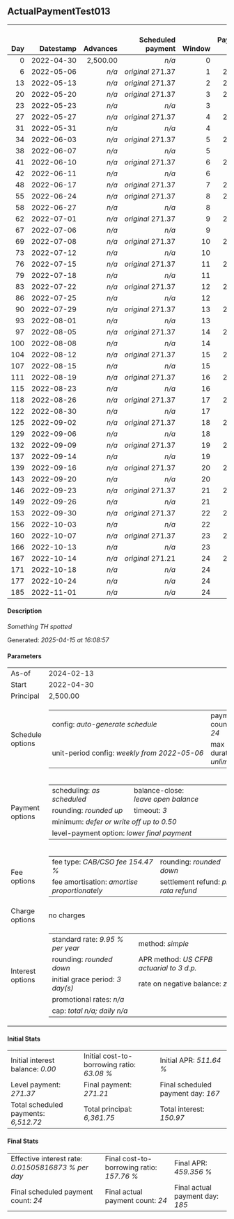 <h2>ActualPaymentTest013</h2><table><thead style="vertical-align: bottom;"><th style="text-align: right;">Day</th><th style="text-align: right;">Datestamp</th><th style="text-align: right;">Advances</th><th style="text-align: right;">Scheduled payment</th><th style="text-align: right;">Window</th><th style="text-align: right;">Payment due</th><th style="text-align: right;">Actual payments</th><th style="text-align: right;">Generated payment</th><th style="text-align: right;">Net effect</th><th style="text-align: right;">Payment status</th><th style="text-align: right;">Balance status</th><th style="text-align: right;">Simple interest</th><th style="text-align: right;">New interest</th><th style="text-align: right;">New charges</th><th style="text-align: right;">Principal portion</th><th style="text-align: right;">Fee portion</th><th style="text-align: right;">Interest portion</th><th style="text-align: right;">Charges portion</th><th style="text-align: right;">Fee refund</th><th style="text-align: right;">Principal balance</th><th style="text-align: right;">Fee balance</th><th style="text-align: right;">Interest balance</th><th style="text-align: right;">Charges balance</th><th style="text-align: right;">Settlement figure</th><th style="text-align: right;">Fee refund if&nbsp;settled</th></thead><tr style="text-align: right;"><td class="ci00">0</td><td class="ci01" style="white-space: nowrap;">2022-04-30</td><td class="ci02">2,500.00</td><td class="ci03" style="white-space: nowrap;"><i>n/a<i></td><td class="ci04">0</td><td class="ci05">0.00</td><td class="ci06"><i>n/a</i></td><td class="ci07"><i>n/a</i></td><td class="ci08">0.00</td><td class="ci09"><i>none&nbsp;scheduled</i></td><td class="ci10">open</td><td class="ci13">0.0000</td><td class="ci14">0.0000</td><td class="ci15"><i>n/a</i></td><td class="ci16">0.00</td><td class="ci17">0.00</td><td class="ci18">0.00</td><td class="ci19">0.00</td><td class="ci20">0.00</td><td class="ci21">2,500.00</td><td class="ci22">3,861.75</td><td class="ci23">0.0000</td><td class="ci24">0.00</td><td class="ci25">6,361.75</td><td class="ci26">3,861.75</td></tr><tr style="text-align: right;"><td class="ci00">6</td><td class="ci01" style="white-space: nowrap;">2022-05-06</td><td class="ci02"><i>n/a</i></td><td class="ci03" style="white-space: nowrap;"><i>original</i> 271.37</td><td class="ci04">1</td><td class="ci05">271.37</td><td class="ci06"><i>n/a</i></td><td class="ci07"><i>n/a</i></td><td class="ci08">0.00</td><td class="ci09"><i>missed&nbsp;payment</i></td><td class="ci10">open</td><td class="ci13">10.4054</td><td class="ci14">10.4054</td><td class="ci15"><i>n/a</i></td><td class="ci16">0.00</td><td class="ci17">0.00</td><td class="ci18">0.00</td><td class="ci19">0.00</td><td class="ci20">3,723.01</td><td class="ci21">2,500.00</td><td class="ci22">3,861.75</td><td class="ci23">10.4054</td><td class="ci24">0.00</td><td class="ci25">2,649.14</td><td class="ci26">3,723.01</td></tr><tr style="text-align: right;"><td class="ci00">13</td><td class="ci01" style="white-space: nowrap;">2022-05-13</td><td class="ci02"><i>n/a</i></td><td class="ci03" style="white-space: nowrap;"><i>original</i> 271.37</td><td class="ci04">2</td><td class="ci05">271.37</td><td class="ci06"><i>confirmed</i>&nbsp;271.37</td><td class="ci07"><i>n/a</i></td><td class="ci08">271.37</td><td class="ci09"><i>payment&nbsp;made</i></td><td class="ci10">open</td><td class="ci13">12.1396</td><td class="ci14">12.1396</td><td class="ci15"><i>n/a</i></td><td class="ci16">97.78</td><td class="ci17">151.05</td><td class="ci18">22.54</td><td class="ci19">0.00</td><td class="ci20">3,561.14</td><td class="ci21">2,402.22</td><td class="ci22">3,710.70</td><td class="ci23">0.0000</td><td class="ci24">0.00</td><td class="ci25">2,551.78</td><td class="ci26">3,561.14</td></tr><tr style="text-align: right;"><td class="ci00">20</td><td class="ci01" style="white-space: nowrap;">2022-05-20</td><td class="ci02"><i>n/a</i></td><td class="ci03" style="white-space: nowrap;"><i>original</i> 271.37</td><td class="ci04">3</td><td class="ci05">271.37</td><td class="ci06"><i>n/a</i></td><td class="ci07"><i>n/a</i></td><td class="ci08">0.00</td><td class="ci09"><i>paid&nbsp;later&nbsp;in&nbsp;full</i></td><td class="ci10">open</td><td class="ci13">11.6648</td><td class="ci14">11.6648</td><td class="ci15"><i>n/a</i></td><td class="ci16">0.00</td><td class="ci17">0.00</td><td class="ci18">0.00</td><td class="ci19">0.00</td><td class="ci20">3,399.27</td><td class="ci21">2,402.22</td><td class="ci22">3,710.70</td><td class="ci23">11.6648</td><td class="ci24">0.00</td><td class="ci25">2,725.31</td><td class="ci26">3,399.27</td></tr><tr style="text-align: right;"><td class="ci00">23</td><td class="ci01" style="white-space: nowrap;">2022-05-23</td><td class="ci02"><i>n/a</i></td><td class="ci03" style="white-space: nowrap;"><i>n/a<i></td><td class="ci04">3</td><td class="ci05">0.00</td><td class="ci06"><i>confirmed</i>&nbsp;271.37</td><td class="ci07"><i>n/a</i></td><td class="ci08">271.37</td><td class="ci09"><i>extra&nbsp;payment</i></td><td class="ci10">open</td><td class="ci13">4.9992</td><td class="ci14">4.9992</td><td class="ci15"><i>n/a</i></td><td class="ci16">100.09</td><td class="ci17">154.62</td><td class="ci18">16.66</td><td class="ci19">0.00</td><td class="ci20">3,329.90</td><td class="ci21">2,302.13</td><td class="ci22">3,556.08</td><td class="ci23">0.0000</td><td class="ci24">0.00</td><td class="ci25">2,528.31</td><td class="ci26">3,329.90</td></tr><tr style="text-align: right;"><td class="ci00">27</td><td class="ci01" style="white-space: nowrap;">2022-05-27</td><td class="ci02"><i>n/a</i></td><td class="ci03" style="white-space: nowrap;"><i>original</i> 271.37</td><td class="ci04">4</td><td class="ci05">271.37</td><td class="ci06"><i>n/a</i></td><td class="ci07"><i>n/a</i></td><td class="ci08">0.00</td><td class="ci09"><i>paid&nbsp;later&nbsp;in&nbsp;full</i></td><td class="ci10">open</td><td class="ci13">6.3879</td><td class="ci14">6.3879</td><td class="ci15"><i>n/a</i></td><td class="ci16">0.00</td><td class="ci17">0.00</td><td class="ci18">0.00</td><td class="ci19">0.00</td><td class="ci20">3,237.40</td><td class="ci21">2,302.13</td><td class="ci22">3,556.08</td><td class="ci23">6.3879</td><td class="ci24">0.00</td><td class="ci25">2,627.19</td><td class="ci26">3,237.40</td></tr><tr style="text-align: right;"><td class="ci00">31</td><td class="ci01" style="white-space: nowrap;">2022-05-31</td><td class="ci02"><i>n/a</i></td><td class="ci03" style="white-space: nowrap;"><i>n/a<i></td><td class="ci04">4</td><td class="ci05">0.00</td><td class="ci06"><i>confirmed</i>&nbsp;271.37</td><td class="ci07"><i>n/a</i></td><td class="ci08">271.37</td><td class="ci09"><i>extra&nbsp;payment</i></td><td class="ci10">open</td><td class="ci13">6.3879</td><td class="ci14">6.3879</td><td class="ci15"><i>n/a</i></td><td class="ci16">101.62</td><td class="ci17">156.98</td><td class="ci18">12.77</td><td class="ci19">0.00</td><td class="ci20">3,144.90</td><td class="ci21">2,200.51</td><td class="ci22">3,399.10</td><td class="ci23">0.0000</td><td class="ci24">0.00</td><td class="ci25">2,454.71</td><td class="ci26">3,144.90</td></tr><tr style="text-align: right;"><td class="ci00">34</td><td class="ci01" style="white-space: nowrap;">2022-06-03</td><td class="ci02"><i>n/a</i></td><td class="ci03" style="white-space: nowrap;"><i>original</i> 271.37</td><td class="ci04">5</td><td class="ci05">271.37</td><td class="ci06"><i>n/a</i></td><td class="ci07"><i>n/a</i></td><td class="ci08">0.00</td><td class="ci09"><i>paid&nbsp;later&nbsp;in&nbsp;full</i></td><td class="ci10">open</td><td class="ci13">4.5794</td><td class="ci14">4.5794</td><td class="ci15"><i>n/a</i></td><td class="ci16">0.00</td><td class="ci17">0.00</td><td class="ci18">0.00</td><td class="ci19">0.00</td><td class="ci20">3,075.53</td><td class="ci21">2,200.51</td><td class="ci22">3,399.10</td><td class="ci23">4.5794</td><td class="ci24">0.00</td><td class="ci25">2,528.65</td><td class="ci26">3,075.53</td></tr><tr style="text-align: right;"><td class="ci00">38</td><td class="ci01" style="white-space: nowrap;">2022-06-07</td><td class="ci02"><i>n/a</i></td><td class="ci03" style="white-space: nowrap;"><i>n/a<i></td><td class="ci04">5</td><td class="ci05">0.00</td><td class="ci06"><i>confirmed</i>&nbsp;271.37</td><td class="ci07"><i>n/a</i></td><td class="ci08">271.37</td><td class="ci09"><i>extra&nbsp;payment</i></td><td class="ci10">open</td><td class="ci13">6.1059</td><td class="ci14">6.1059</td><td class="ci15"><i>n/a</i></td><td class="ci16">102.44</td><td class="ci17">158.25</td><td class="ci18">10.68</td><td class="ci19">0.00</td><td class="ci20">2,983.03</td><td class="ci21">2,098.07</td><td class="ci22">3,240.85</td><td class="ci23">0.0000</td><td class="ci24">0.00</td><td class="ci25">2,355.89</td><td class="ci26">2,983.03</td></tr><tr style="text-align: right;"><td class="ci00">41</td><td class="ci01" style="white-space: nowrap;">2022-06-10</td><td class="ci02"><i>n/a</i></td><td class="ci03" style="white-space: nowrap;"><i>original</i> 271.37</td><td class="ci04">6</td><td class="ci05">271.37</td><td class="ci06"><i>n/a</i></td><td class="ci07"><i>n/a</i></td><td class="ci08">0.00</td><td class="ci09"><i>paid&nbsp;later&nbsp;in&nbsp;full</i></td><td class="ci10">open</td><td class="ci13">4.3662</td><td class="ci14">4.3662</td><td class="ci15"><i>n/a</i></td><td class="ci16">0.00</td><td class="ci17">0.00</td><td class="ci18">0.00</td><td class="ci19">0.00</td><td class="ci20">2,913.66</td><td class="ci21">2,098.07</td><td class="ci22">3,240.85</td><td class="ci23">4.3662</td><td class="ci24">0.00</td><td class="ci25">2,429.62</td><td class="ci26">2,913.66</td></tr><tr style="text-align: right;"><td class="ci00">42</td><td class="ci01" style="white-space: nowrap;">2022-06-11</td><td class="ci02"><i>n/a</i></td><td class="ci03" style="white-space: nowrap;"><i>n/a<i></td><td class="ci04">6</td><td class="ci05">0.00</td><td class="ci06"><i>confirmed</i>&nbsp;271.37</td><td class="ci07"><i>n/a</i></td><td class="ci08">271.37</td><td class="ci09"><i>extra&nbsp;payment</i></td><td class="ci10">open</td><td class="ci13">1.4554</td><td class="ci14">1.4554</td><td class="ci15"><i>n/a</i></td><td class="ci16">104.35</td><td class="ci17">161.20</td><td class="ci18">5.82</td><td class="ci19">0.00</td><td class="ci20">2,890.54</td><td class="ci21">1,993.72</td><td class="ci22">3,079.65</td><td class="ci23">0.0000</td><td class="ci24">0.00</td><td class="ci25">2,182.83</td><td class="ci26">2,890.54</td></tr><tr style="text-align: right;"><td class="ci00">48</td><td class="ci01" style="white-space: nowrap;">2022-06-17</td><td class="ci02"><i>n/a</i></td><td class="ci03" style="white-space: nowrap;"><i>original</i> 271.37</td><td class="ci04">7</td><td class="ci05">271.37</td><td class="ci06"><i>n/a</i></td><td class="ci07"><i>n/a</i></td><td class="ci08">0.00</td><td class="ci09"><i>missed&nbsp;payment</i></td><td class="ci10">open</td><td class="ci13">8.2981</td><td class="ci14">8.2981</td><td class="ci15"><i>n/a</i></td><td class="ci16">0.00</td><td class="ci17">0.00</td><td class="ci18">0.00</td><td class="ci19">0.00</td><td class="ci20">2,751.79</td><td class="ci21">1,993.72</td><td class="ci22">3,079.65</td><td class="ci23">8.2981</td><td class="ci24">0.00</td><td class="ci25">2,329.87</td><td class="ci26">2,751.79</td></tr><tr style="text-align: right;"><td class="ci00">55</td><td class="ci01" style="white-space: nowrap;">2022-06-24</td><td class="ci02"><i>n/a</i></td><td class="ci03" style="white-space: nowrap;"><i>original</i> 271.37</td><td class="ci04">8</td><td class="ci05">271.37</td><td class="ci06"><i>n/a</i></td><td class="ci07"><i>n/a</i></td><td class="ci08">0.00</td><td class="ci09"><i>paid&nbsp;later&nbsp;in&nbsp;full</i></td><td class="ci10">open</td><td class="ci13">9.6811</td><td class="ci14">9.6811</td><td class="ci15"><i>n/a</i></td><td class="ci16">0.00</td><td class="ci17">0.00</td><td class="ci18">0.00</td><td class="ci19">0.00</td><td class="ci20">2,589.92</td><td class="ci21">1,993.72</td><td class="ci22">3,079.65</td><td class="ci23">17.9792</td><td class="ci24">0.00</td><td class="ci25">2,501.42</td><td class="ci26">2,589.92</td></tr><tr style="text-align: right;"><td class="ci00">58</td><td class="ci01" style="white-space: nowrap;">2022-06-27</td><td class="ci02"><i>n/a</i></td><td class="ci03" style="white-space: nowrap;"><i>n/a<i></td><td class="ci04">8</td><td class="ci05">0.00</td><td class="ci06"><i>confirmed</i>&nbsp;271.37</td><td class="ci07"><i>n/a</i></td><td class="ci08">271.37</td><td class="ci09"><i>extra&nbsp;payment</i></td><td class="ci10">open</td><td class="ci13">4.1490</td><td class="ci14">4.1490</td><td class="ci15"><i>n/a</i></td><td class="ci16">97.94</td><td class="ci17">151.31</td><td class="ci18">22.12</td><td class="ci19">0.00</td><td class="ci20">2,520.55</td><td class="ci21">1,895.78</td><td class="ci22">2,928.34</td><td class="ci23">0.0000</td><td class="ci24">0.00</td><td class="ci25">2,303.57</td><td class="ci26">2,520.55</td></tr><tr style="text-align: right;"><td class="ci00">62</td><td class="ci01" style="white-space: nowrap;">2022-07-01</td><td class="ci02"><i>n/a</i></td><td class="ci03" style="white-space: nowrap;"><i>original</i> 271.37</td><td class="ci04">9</td><td class="ci05">271.37</td><td class="ci06"><i>n/a</i></td><td class="ci07"><i>n/a</i></td><td class="ci08">0.00</td><td class="ci09"><i>paid&nbsp;later&nbsp;in&nbsp;full</i></td><td class="ci10">open</td><td class="ci13">5.2603</td><td class="ci14">5.2603</td><td class="ci15"><i>n/a</i></td><td class="ci16">0.00</td><td class="ci17">0.00</td><td class="ci18">0.00</td><td class="ci19">0.00</td><td class="ci20">2,428.05</td><td class="ci21">1,895.78</td><td class="ci22">2,928.34</td><td class="ci23">5.2603</td><td class="ci24">0.00</td><td class="ci25">2,401.33</td><td class="ci26">2,428.05</td></tr><tr style="text-align: right;"><td class="ci00">67</td><td class="ci01" style="white-space: nowrap;">2022-07-06</td><td class="ci02"><i>n/a</i></td><td class="ci03" style="white-space: nowrap;"><i>n/a<i></td><td class="ci04">9</td><td class="ci05">0.00</td><td class="ci06"><i>confirmed</i>&nbsp;271.37</td><td class="ci07"><i>n/a</i></td><td class="ci08">271.37</td><td class="ci09"><i>extra&nbsp;payment</i></td><td class="ci10">open</td><td class="ci13">6.5753</td><td class="ci14">6.5753</td><td class="ci15"><i>n/a</i></td><td class="ci16">101.99</td><td class="ci17">157.55</td><td class="ci18">11.83</td><td class="ci19">0.00</td><td class="ci20">2,312.43</td><td class="ci21">1,793.79</td><td class="ci22">2,770.79</td><td class="ci23">0.0000</td><td class="ci24">0.00</td><td class="ci25">2,252.15</td><td class="ci26">2,312.43</td></tr><tr style="text-align: right;"><td class="ci00">69</td><td class="ci01" style="white-space: nowrap;">2022-07-08</td><td class="ci02"><i>n/a</i></td><td class="ci03" style="white-space: nowrap;"><i>original</i> 271.37</td><td class="ci04">10</td><td class="ci05">271.37</td><td class="ci06"><i>n/a</i></td><td class="ci07"><i>n/a</i></td><td class="ci08">0.00</td><td class="ci09"><i>paid&nbsp;later&nbsp;in&nbsp;full</i></td><td class="ci10">open</td><td class="ci13">2.4886</td><td class="ci14">2.4886</td><td class="ci15"><i>n/a</i></td><td class="ci16">0.00</td><td class="ci17">0.00</td><td class="ci18">0.00</td><td class="ci19">0.00</td><td class="ci20">2,266.18</td><td class="ci21">1,793.79</td><td class="ci22">2,770.79</td><td class="ci23">2.4886</td><td class="ci24">0.00</td><td class="ci25">2,300.88</td><td class="ci26">2,266.18</td></tr><tr style="text-align: right;"><td class="ci00">73</td><td class="ci01" style="white-space: nowrap;">2022-07-12</td><td class="ci02"><i>n/a</i></td><td class="ci03" style="white-space: nowrap;"><i>n/a<i></td><td class="ci04">10</td><td class="ci05">0.00</td><td class="ci06"><i>confirmed</i>&nbsp;271.37</td><td class="ci07"><i>n/a</i></td><td class="ci08">271.37</td><td class="ci09"><i>extra&nbsp;payment</i></td><td class="ci10">open</td><td class="ci13">4.9773</td><td class="ci14">4.9773</td><td class="ci15"><i>n/a</i></td><td class="ci16">103.70</td><td class="ci17">160.21</td><td class="ci18">7.46</td><td class="ci19">0.00</td><td class="ci20">2,173.68</td><td class="ci21">1,690.09</td><td class="ci22">2,610.58</td><td class="ci23">0.0000</td><td class="ci24">0.00</td><td class="ci25">2,126.99</td><td class="ci26">2,173.68</td></tr><tr style="text-align: right;"><td class="ci00">76</td><td class="ci01" style="white-space: nowrap;">2022-07-15</td><td class="ci02"><i>n/a</i></td><td class="ci03" style="white-space: nowrap;"><i>original</i> 271.37</td><td class="ci04">11</td><td class="ci05">271.37</td><td class="ci06"><i>n/a</i></td><td class="ci07"><i>n/a</i></td><td class="ci08">0.00</td><td class="ci09"><i>paid&nbsp;later&nbsp;in&nbsp;full</i></td><td class="ci10">open</td><td class="ci13">3.5171</td><td class="ci14">3.5171</td><td class="ci15"><i>n/a</i></td><td class="ci16">0.00</td><td class="ci17">0.00</td><td class="ci18">0.00</td><td class="ci19">0.00</td><td class="ci20">2,104.31</td><td class="ci21">1,690.09</td><td class="ci22">2,610.58</td><td class="ci23">3.5171</td><td class="ci24">0.00</td><td class="ci25">2,199.87</td><td class="ci26">2,104.31</td></tr><tr style="text-align: right;"><td class="ci00">79</td><td class="ci01" style="white-space: nowrap;">2022-07-18</td><td class="ci02"><i>n/a</i></td><td class="ci03" style="white-space: nowrap;"><i>n/a<i></td><td class="ci04">11</td><td class="ci05">0.00</td><td class="ci06"><i>confirmed</i>&nbsp;271.37</td><td class="ci07"><i>n/a</i></td><td class="ci08">271.37</td><td class="ci09"><i>extra&nbsp;payment</i></td><td class="ci10">open</td><td class="ci13">3.5171</td><td class="ci14">3.5171</td><td class="ci15"><i>n/a</i></td><td class="ci16">103.87</td><td class="ci17">160.47</td><td class="ci18">7.03</td><td class="ci19">0.00</td><td class="ci20">2,034.94</td><td class="ci21">1,586.22</td><td class="ci22">2,450.11</td><td class="ci23">0.0000</td><td class="ci24">0.00</td><td class="ci25">2,001.39</td><td class="ci26">2,034.94</td></tr><tr style="text-align: right;"><td class="ci00">83</td><td class="ci01" style="white-space: nowrap;">2022-07-22</td><td class="ci02"><i>n/a</i></td><td class="ci03" style="white-space: nowrap;"><i>original</i> 271.37</td><td class="ci04">12</td><td class="ci05">271.37</td><td class="ci06"><i>n/a</i></td><td class="ci07"><i>n/a</i></td><td class="ci08">0.00</td><td class="ci09"><i>paid&nbsp;later&nbsp;in&nbsp;full</i></td><td class="ci10">open</td><td class="ci13">4.4013</td><td class="ci14">4.4013</td><td class="ci15"><i>n/a</i></td><td class="ci16">0.00</td><td class="ci17">0.00</td><td class="ci18">0.00</td><td class="ci19">0.00</td><td class="ci20">1,942.44</td><td class="ci21">1,586.22</td><td class="ci22">2,450.11</td><td class="ci23">4.4013</td><td class="ci24">0.00</td><td class="ci25">2,098.29</td><td class="ci26">1,942.44</td></tr><tr style="text-align: right;"><td class="ci00">86</td><td class="ci01" style="white-space: nowrap;">2022-07-25</td><td class="ci02"><i>n/a</i></td><td class="ci03" style="white-space: nowrap;"><i>n/a<i></td><td class="ci04">12</td><td class="ci05">0.00</td><td class="ci06"><i>confirmed</i>&nbsp;271.37</td><td class="ci07"><i>n/a</i></td><td class="ci08">271.37</td><td class="ci09"><i>extra&nbsp;payment</i></td><td class="ci10">open</td><td class="ci13">3.3009</td><td class="ci14">3.3009</td><td class="ci15"><i>n/a</i></td><td class="ci16">103.61</td><td class="ci17">160.06</td><td class="ci18">7.70</td><td class="ci19">0.00</td><td class="ci20">1,873.07</td><td class="ci21">1,482.61</td><td class="ci22">2,290.05</td><td class="ci23">0.0000</td><td class="ci24">0.00</td><td class="ci25">1,899.59</td><td class="ci26">1,873.07</td></tr><tr style="text-align: right;"><td class="ci00">90</td><td class="ci01" style="white-space: nowrap;">2022-07-29</td><td class="ci02"><i>n/a</i></td><td class="ci03" style="white-space: nowrap;"><i>original</i> 271.37</td><td class="ci04">13</td><td class="ci05">271.37</td><td class="ci06"><i>n/a</i></td><td class="ci07"><i>n/a</i></td><td class="ci08">0.00</td><td class="ci09"><i>paid&nbsp;later&nbsp;in&nbsp;full</i></td><td class="ci10">open</td><td class="ci13">4.1137</td><td class="ci14">4.1137</td><td class="ci15"><i>n/a</i></td><td class="ci16">0.00</td><td class="ci17">0.00</td><td class="ci18">0.00</td><td class="ci19">0.00</td><td class="ci20">1,780.57</td><td class="ci21">1,482.61</td><td class="ci22">2,290.05</td><td class="ci23">4.1137</td><td class="ci24">0.00</td><td class="ci25">1,996.20</td><td class="ci26">1,780.57</td></tr><tr style="text-align: right;"><td class="ci00">93</td><td class="ci01" style="white-space: nowrap;">2022-08-01</td><td class="ci02"><i>n/a</i></td><td class="ci03" style="white-space: nowrap;"><i>n/a<i></td><td class="ci04">13</td><td class="ci05">0.00</td><td class="ci06"><i>confirmed</i>&nbsp;271.37</td><td class="ci07"><i>n/a</i></td><td class="ci08">271.37</td><td class="ci09"><i>extra&nbsp;payment</i></td><td class="ci10">open</td><td class="ci13">3.0853</td><td class="ci14">3.0853</td><td class="ci15"><i>n/a</i></td><td class="ci16">103.81</td><td class="ci17">160.37</td><td class="ci18">7.19</td><td class="ci19">0.00</td><td class="ci20">1,711.20</td><td class="ci21">1,378.80</td><td class="ci22">2,129.68</td><td class="ci23">0.0000</td><td class="ci24">0.00</td><td class="ci25">1,797.28</td><td class="ci26">1,711.20</td></tr><tr style="text-align: right;"><td class="ci00">97</td><td class="ci01" style="white-space: nowrap;">2022-08-05</td><td class="ci02"><i>n/a</i></td><td class="ci03" style="white-space: nowrap;"><i>original</i> 271.37</td><td class="ci04">14</td><td class="ci05">271.37</td><td class="ci06"><i>n/a</i></td><td class="ci07"><i>n/a</i></td><td class="ci08">0.00</td><td class="ci09"><i>paid&nbsp;later&nbsp;in&nbsp;full</i></td><td class="ci10">open</td><td class="ci13">3.8257</td><td class="ci14">3.8257</td><td class="ci15"><i>n/a</i></td><td class="ci16">0.00</td><td class="ci17">0.00</td><td class="ci18">0.00</td><td class="ci19">0.00</td><td class="ci20">1,618.70</td><td class="ci21">1,378.80</td><td class="ci22">2,129.68</td><td class="ci23">3.8257</td><td class="ci24">0.00</td><td class="ci25">1,893.60</td><td class="ci26">1,618.70</td></tr><tr style="text-align: right;"><td class="ci00">100</td><td class="ci01" style="white-space: nowrap;">2022-08-08</td><td class="ci02"><i>n/a</i></td><td class="ci03" style="white-space: nowrap;"><i>n/a<i></td><td class="ci04">14</td><td class="ci05">0.00</td><td class="ci06"><i>confirmed</i>&nbsp;276.37</td><td class="ci07"><i>n/a</i></td><td class="ci08">276.37</td><td class="ci09"><i>extra&nbsp;payment</i></td><td class="ci10">open</td><td class="ci13">2.8693</td><td class="ci14">2.8693</td><td class="ci15"><i>n/a</i></td><td class="ci16">105.97</td><td class="ci17">163.71</td><td class="ci18">6.69</td><td class="ci19">0.00</td><td class="ci20">1,549.33</td><td class="ci21">1,272.83</td><td class="ci22">1,965.97</td><td class="ci23">0.0000</td><td class="ci24">0.00</td><td class="ci25">1,689.47</td><td class="ci26">1,549.33</td></tr><tr style="text-align: right;"><td class="ci00">104</td><td class="ci01" style="white-space: nowrap;">2022-08-12</td><td class="ci02"><i>n/a</i></td><td class="ci03" style="white-space: nowrap;"><i>original</i> 271.37</td><td class="ci04">15</td><td class="ci05">271.37</td><td class="ci06"><i>n/a</i></td><td class="ci07"><i>n/a</i></td><td class="ci08">0.00</td><td class="ci09"><i>paid&nbsp;later&nbsp;in&nbsp;full</i></td><td class="ci10">open</td><td class="ci13">3.5316</td><td class="ci14">3.5316</td><td class="ci15"><i>n/a</i></td><td class="ci16">0.00</td><td class="ci17">0.00</td><td class="ci18">0.00</td><td class="ci19">0.00</td><td class="ci20">1,456.83</td><td class="ci21">1,272.83</td><td class="ci22">1,965.97</td><td class="ci23">3.5316</td><td class="ci24">0.00</td><td class="ci25">1,785.50</td><td class="ci26">1,456.83</td></tr><tr style="text-align: right;"><td class="ci00">107</td><td class="ci01" style="white-space: nowrap;">2022-08-15</td><td class="ci02"><i>n/a</i></td><td class="ci03" style="white-space: nowrap;"><i>n/a<i></td><td class="ci04">15</td><td class="ci05">0.00</td><td class="ci06"><i>confirmed</i>&nbsp;278.38</td><td class="ci07"><i>n/a</i></td><td class="ci08">278.38</td><td class="ci09"><i>extra&nbsp;payment</i></td><td class="ci10">open</td><td class="ci13">2.6487</td><td class="ci14">2.6487</td><td class="ci15"><i>n/a</i></td><td class="ci16">106.96</td><td class="ci17">165.24</td><td class="ci18">6.18</td><td class="ci19">0.00</td><td class="ci20">1,387.46</td><td class="ci21">1,165.87</td><td class="ci22">1,800.73</td><td class="ci23">0.0000</td><td class="ci24">0.00</td><td class="ci25">1,579.14</td><td class="ci26">1,387.46</td></tr><tr style="text-align: right;"><td class="ci00">111</td><td class="ci01" style="white-space: nowrap;">2022-08-19</td><td class="ci02"><i>n/a</i></td><td class="ci03" style="white-space: nowrap;"><i>original</i> 271.37</td><td class="ci04">16</td><td class="ci05">271.37</td><td class="ci06"><i>n/a</i></td><td class="ci07"><i>n/a</i></td><td class="ci08">0.00</td><td class="ci09"><i>paid&nbsp;later&nbsp;in&nbsp;full</i></td><td class="ci10">open</td><td class="ci13">3.2348</td><td class="ci14">3.2348</td><td class="ci15"><i>n/a</i></td><td class="ci16">0.00</td><td class="ci17">0.00</td><td class="ci18">0.00</td><td class="ci19">0.00</td><td class="ci20">1,294.96</td><td class="ci21">1,165.87</td><td class="ci22">1,800.73</td><td class="ci23">3.2348</td><td class="ci24">0.00</td><td class="ci25">1,674.87</td><td class="ci26">1,294.96</td></tr><tr style="text-align: right;"><td class="ci00">115</td><td class="ci01" style="white-space: nowrap;">2022-08-23</td><td class="ci02"><i>n/a</i></td><td class="ci03" style="white-space: nowrap;"><i>n/a<i></td><td class="ci04">16</td><td class="ci05">0.00</td><td class="ci06"><i>confirmed</i>&nbsp;278.38</td><td class="ci07"><i>n/a</i></td><td class="ci08">278.38</td><td class="ci09"><i>extra&nbsp;payment</i></td><td class="ci10">open</td><td class="ci13">3.2348</td><td class="ci14">3.2348</td><td class="ci15"><i>n/a</i></td><td class="ci16">106.85</td><td class="ci17">165.07</td><td class="ci18">6.46</td><td class="ci19">0.00</td><td class="ci20">1,202.47</td><td class="ci21">1,059.02</td><td class="ci22">1,635.66</td><td class="ci23">0.0000</td><td class="ci24">0.00</td><td class="ci25">1,492.21</td><td class="ci26">1,202.47</td></tr><tr style="text-align: right;"><td class="ci00">118</td><td class="ci01" style="white-space: nowrap;">2022-08-26</td><td class="ci02"><i>n/a</i></td><td class="ci03" style="white-space: nowrap;"><i>original</i> 271.37</td><td class="ci04">17</td><td class="ci05">271.37</td><td class="ci06"><i>n/a</i></td><td class="ci07"><i>n/a</i></td><td class="ci08">0.00</td><td class="ci09"><i>paid&nbsp;later&nbsp;in&nbsp;full</i></td><td class="ci10">open</td><td class="ci13">2.2037</td><td class="ci14">2.2037</td><td class="ci15"><i>n/a</i></td><td class="ci16">0.00</td><td class="ci17">0.00</td><td class="ci18">0.00</td><td class="ci19">0.00</td><td class="ci20">1,133.09</td><td class="ci21">1,059.02</td><td class="ci22">1,635.66</td><td class="ci23">2.2037</td><td class="ci24">0.00</td><td class="ci25">1,563.79</td><td class="ci26">1,133.09</td></tr><tr style="text-align: right;"><td class="ci00">122</td><td class="ci01" style="white-space: nowrap;">2022-08-30</td><td class="ci02"><i>n/a</i></td><td class="ci03" style="white-space: nowrap;"><i>n/a<i></td><td class="ci04">17</td><td class="ci05">0.00</td><td class="ci06"><i>confirmed</i>&nbsp;278.38</td><td class="ci07"><i>n/a</i></td><td class="ci08">278.38</td><td class="ci09"><i>extra&nbsp;payment</i></td><td class="ci10">open</td><td class="ci13">2.9383</td><td class="ci14">2.9383</td><td class="ci15"><i>n/a</i></td><td class="ci16">107.37</td><td class="ci17">165.87</td><td class="ci18">5.14</td><td class="ci19">0.00</td><td class="ci20">1,040.60</td><td class="ci21">951.65</td><td class="ci22">1,469.79</td><td class="ci23">0.0000</td><td class="ci24">0.00</td><td class="ci25">1,380.84</td><td class="ci26">1,040.60</td></tr><tr style="text-align: right;"><td class="ci00">125</td><td class="ci01" style="white-space: nowrap;">2022-09-02</td><td class="ci02"><i>n/a</i></td><td class="ci03" style="white-space: nowrap;"><i>original</i> 271.37</td><td class="ci04">18</td><td class="ci05">271.37</td><td class="ci06"><i>n/a</i></td><td class="ci07"><i>n/a</i></td><td class="ci08">0.00</td><td class="ci09"><i>paid&nbsp;later&nbsp;in&nbsp;full</i></td><td class="ci10">open</td><td class="ci13">1.9803</td><td class="ci14">1.9803</td><td class="ci15"><i>n/a</i></td><td class="ci16">0.00</td><td class="ci17">0.00</td><td class="ci18">0.00</td><td class="ci19">0.00</td><td class="ci20">971.22</td><td class="ci21">951.65</td><td class="ci22">1,469.79</td><td class="ci23">1.9803</td><td class="ci24">0.00</td><td class="ci25">1,452.20</td><td class="ci26">971.22</td></tr><tr style="text-align: right;"><td class="ci00">129</td><td class="ci01" style="white-space: nowrap;">2022-09-06</td><td class="ci02"><i>n/a</i></td><td class="ci03" style="white-space: nowrap;"><i>n/a<i></td><td class="ci04">18</td><td class="ci05">0.00</td><td class="ci06"><i>confirmed</i>&nbsp;278.38</td><td class="ci07"><i>n/a</i></td><td class="ci08">278.38</td><td class="ci09"><i>extra&nbsp;payment</i></td><td class="ci10">open</td><td class="ci13">2.6404</td><td class="ci14">2.6404</td><td class="ci15"><i>n/a</i></td><td class="ci16">107.58</td><td class="ci17">166.18</td><td class="ci18">4.62</td><td class="ci19">0.00</td><td class="ci20">878.73</td><td class="ci21">844.07</td><td class="ci22">1,303.61</td><td class="ci23">0.0000</td><td class="ci24">0.00</td><td class="ci25">1,268.95</td><td class="ci26">878.73</td></tr><tr style="text-align: right;"><td class="ci00">132</td><td class="ci01" style="white-space: nowrap;">2022-09-09</td><td class="ci02"><i>n/a</i></td><td class="ci03" style="white-space: nowrap;"><i>original</i> 271.37</td><td class="ci04">19</td><td class="ci05">271.37</td><td class="ci06"><i>n/a</i></td><td class="ci07"><i>n/a</i></td><td class="ci08">0.00</td><td class="ci09"><i>paid&nbsp;later&nbsp;in&nbsp;full</i></td><td class="ci10">open</td><td class="ci13">1.7564</td><td class="ci14">1.7564</td><td class="ci15"><i>n/a</i></td><td class="ci16">0.00</td><td class="ci17">0.00</td><td class="ci18">0.00</td><td class="ci19">0.00</td><td class="ci20">809.35</td><td class="ci21">844.07</td><td class="ci22">1,303.61</td><td class="ci23">1.7564</td><td class="ci24">0.00</td><td class="ci25">1,340.08</td><td class="ci26">809.35</td></tr><tr style="text-align: right;"><td class="ci00">137</td><td class="ci01" style="white-space: nowrap;">2022-09-14</td><td class="ci02"><i>n/a</i></td><td class="ci03" style="white-space: nowrap;"><i>n/a<i></td><td class="ci04">19</td><td class="ci05">0.00</td><td class="ci06"><i>confirmed</i>&nbsp;278.38</td><td class="ci07"><i>n/a</i></td><td class="ci08">278.38</td><td class="ci09"><i>extra&nbsp;payment</i></td><td class="ci10">open</td><td class="ci13">2.9273</td><td class="ci14">2.9273</td><td class="ci15"><i>n/a</i></td><td class="ci16">107.55</td><td class="ci17">166.15</td><td class="ci18">4.68</td><td class="ci19">0.00</td><td class="ci20">693.73</td><td class="ci21">736.52</td><td class="ci22">1,137.46</td><td class="ci23">0.0000</td><td class="ci24">0.00</td><td class="ci25">1,180.25</td><td class="ci26">693.73</td></tr><tr style="text-align: right;"><td class="ci00">139</td><td class="ci01" style="white-space: nowrap;">2022-09-16</td><td class="ci02"><i>n/a</i></td><td class="ci03" style="white-space: nowrap;"><i>original</i> 271.37</td><td class="ci04">20</td><td class="ci05">271.37</td><td class="ci06"><i>n/a</i></td><td class="ci07"><i>n/a</i></td><td class="ci08">0.00</td><td class="ci09"><i>paid&nbsp;later&nbsp;in&nbsp;full</i></td><td class="ci10">open</td><td class="ci13">1.0217</td><td class="ci14">1.0217</td><td class="ci15"><i>n/a</i></td><td class="ci16">0.00</td><td class="ci17">0.00</td><td class="ci18">0.00</td><td class="ci19">0.00</td><td class="ci20">647.48</td><td class="ci21">736.52</td><td class="ci22">1,137.46</td><td class="ci23">1.0217</td><td class="ci24">0.00</td><td class="ci25">1,227.52</td><td class="ci26">647.48</td></tr><tr style="text-align: right;"><td class="ci00">143</td><td class="ci01" style="white-space: nowrap;">2022-09-20</td><td class="ci02"><i>n/a</i></td><td class="ci03" style="white-space: nowrap;"><i>n/a<i></td><td class="ci04">20</td><td class="ci05">0.00</td><td class="ci06"><i>confirmed</i>&nbsp;278.38</td><td class="ci07"><i>n/a</i></td><td class="ci08">278.38</td><td class="ci09"><i>extra&nbsp;payment</i></td><td class="ci10">open</td><td class="ci13">2.0434</td><td class="ci14">2.0434</td><td class="ci15"><i>n/a</i></td><td class="ci16">108.19</td><td class="ci17">167.13</td><td class="ci18">3.06</td><td class="ci19">0.00</td><td class="ci20">554.99</td><td class="ci21">628.33</td><td class="ci22">970.33</td><td class="ci23">0.0000</td><td class="ci24">0.00</td><td class="ci25">1,043.67</td><td class="ci26">554.99</td></tr><tr style="text-align: right;"><td class="ci00">146</td><td class="ci01" style="white-space: nowrap;">2022-09-23</td><td class="ci02"><i>n/a</i></td><td class="ci03" style="white-space: nowrap;"><i>original</i> 271.37</td><td class="ci04">21</td><td class="ci05">271.37</td><td class="ci06"><i>n/a</i></td><td class="ci07"><i>n/a</i></td><td class="ci08">0.00</td><td class="ci09"><i>paid&nbsp;later&nbsp;in&nbsp;full</i></td><td class="ci10">open</td><td class="ci13">1.3074</td><td class="ci14">1.3074</td><td class="ci15"><i>n/a</i></td><td class="ci16">0.00</td><td class="ci17">0.00</td><td class="ci18">0.00</td><td class="ci19">0.00</td><td class="ci20">485.61</td><td class="ci21">628.33</td><td class="ci22">970.33</td><td class="ci23">1.3074</td><td class="ci24">0.00</td><td class="ci25">1,114.35</td><td class="ci26">485.61</td></tr><tr style="text-align: right;"><td class="ci00">149</td><td class="ci01" style="white-space: nowrap;">2022-09-26</td><td class="ci02"><i>n/a</i></td><td class="ci03" style="white-space: nowrap;"><i>n/a<i></td><td class="ci04">21</td><td class="ci05">0.00</td><td class="ci06"><i>confirmed</i>&nbsp;278.38</td><td class="ci07"><i>n/a</i></td><td class="ci08">278.38</td><td class="ci09"><i>extra&nbsp;payment</i></td><td class="ci10">open</td><td class="ci13">1.3074</td><td class="ci14">1.3074</td><td class="ci15"><i>n/a</i></td><td class="ci16">108.37</td><td class="ci17">167.40</td><td class="ci18">2.61</td><td class="ci19">0.00</td><td class="ci20">416.24</td><td class="ci21">519.96</td><td class="ci22">802.93</td><td class="ci23">0.0000</td><td class="ci24">0.00</td><td class="ci25">906.65</td><td class="ci26">416.24</td></tr><tr style="text-align: right;"><td class="ci00">153</td><td class="ci01" style="white-space: nowrap;">2022-09-30</td><td class="ci02"><i>n/a</i></td><td class="ci03" style="white-space: nowrap;"><i>original</i> 271.37</td><td class="ci04">22</td><td class="ci05">271.37</td><td class="ci06"><i>n/a</i></td><td class="ci07"><i>n/a</i></td><td class="ci08">0.00</td><td class="ci09"><i>paid&nbsp;later&nbsp;in&nbsp;full</i></td><td class="ci10">open</td><td class="ci13">1.4425</td><td class="ci14">1.4425</td><td class="ci15"><i>n/a</i></td><td class="ci16">0.00</td><td class="ci17">0.00</td><td class="ci18">0.00</td><td class="ci19">0.00</td><td class="ci20">323.74</td><td class="ci21">519.96</td><td class="ci22">802.93</td><td class="ci23">1.4425</td><td class="ci24">0.00</td><td class="ci25">1,000.59</td><td class="ci26">323.74</td></tr><tr style="text-align: right;"><td class="ci00">156</td><td class="ci01" style="white-space: nowrap;">2022-10-03</td><td class="ci02"><i>n/a</i></td><td class="ci03" style="white-space: nowrap;"><i>n/a<i></td><td class="ci04">22</td><td class="ci05">0.00</td><td class="ci06"><i>confirmed</i>&nbsp;278.38</td><td class="ci07"><i>n/a</i></td><td class="ci08">278.38</td><td class="ci09"><i>extra&nbsp;payment</i></td><td class="ci10">open</td><td class="ci13">1.0819</td><td class="ci14">1.0819</td><td class="ci15"><i>n/a</i></td><td class="ci16">108.40</td><td class="ci17">167.46</td><td class="ci18">2.52</td><td class="ci19">0.00</td><td class="ci20">254.37</td><td class="ci21">411.56</td><td class="ci22">635.47</td><td class="ci23">0.0000</td><td class="ci24">0.00</td><td class="ci25">792.66</td><td class="ci26">254.37</td></tr><tr style="text-align: right;"><td class="ci00">160</td><td class="ci01" style="white-space: nowrap;">2022-10-07</td><td class="ci02"><i>n/a</i></td><td class="ci03" style="white-space: nowrap;"><i>original</i> 271.37</td><td class="ci04">23</td><td class="ci05">271.37</td><td class="ci06"><i>n/a</i></td><td class="ci07"><i>n/a</i></td><td class="ci08">0.00</td><td class="ci09"><i>paid&nbsp;later&nbsp;in&nbsp;full</i></td><td class="ci10">open</td><td class="ci13">1.1417</td><td class="ci14">1.1417</td><td class="ci15"><i>n/a</i></td><td class="ci16">0.00</td><td class="ci17">0.00</td><td class="ci18">0.00</td><td class="ci19">0.00</td><td class="ci20">161.87</td><td class="ci21">411.56</td><td class="ci22">635.47</td><td class="ci23">1.1417</td><td class="ci24">0.00</td><td class="ci25">886.30</td><td class="ci26">161.87</td></tr><tr style="text-align: right;"><td class="ci00">166</td><td class="ci01" style="white-space: nowrap;">2022-10-13</td><td class="ci02"><i>n/a</i></td><td class="ci03" style="white-space: nowrap;"><i>n/a<i></td><td class="ci04">23</td><td class="ci05">0.00</td><td class="ci06"><i>confirmed</i>&nbsp;278.38</td><td class="ci07"><i>n/a</i></td><td class="ci08">278.38</td><td class="ci09"><i>extra&nbsp;payment</i></td><td class="ci10">open</td><td class="ci13">1.7125</td><td class="ci14">1.7125</td><td class="ci15"><i>n/a</i></td><td class="ci16">108.27</td><td class="ci17">167.26</td><td class="ci18">2.85</td><td class="ci19">0.00</td><td class="ci20">23.13</td><td class="ci21">303.29</td><td class="ci22">468.21</td><td class="ci23">0.0000</td><td class="ci24">0.00</td><td class="ci25">748.37</td><td class="ci26">23.13</td></tr><tr style="text-align: right;"><td class="ci00">167</td><td class="ci01" style="white-space: nowrap;">2022-10-14</td><td class="ci02"><i>n/a</i></td><td class="ci03" style="white-space: nowrap;"><i>original</i> 271.21</td><td class="ci04">24</td><td class="ci05">271.21</td><td class="ci06"><i>n/a</i></td><td class="ci07"><i>n/a</i></td><td class="ci08">0.00</td><td class="ci09"><i>paid&nbsp;later&nbsp;in&nbsp;full</i></td><td class="ci10">open</td><td class="ci13">0.2103</td><td class="ci14">0.2103</td><td class="ci15"><i>n/a</i></td><td class="ci16">0.00</td><td class="ci17">0.00</td><td class="ci18">0.00</td><td class="ci19">0.00</td><td class="ci20">0.00</td><td class="ci21">303.29</td><td class="ci22">468.21</td><td class="ci23">0.2103</td><td class="ci24">0.00</td><td class="ci25">771.71</td><td class="ci26">0.00</td></tr><tr style="text-align: right;"><td class="ci00">171</td><td class="ci01" style="white-space: nowrap;">2022-10-18</td><td class="ci02"><i>n/a</i></td><td class="ci03" style="white-space: nowrap;"><i>n/a<i></td><td class="ci04">24</td><td class="ci05">0.00</td><td class="ci06"><i>confirmed</i>&nbsp;278.38</td><td class="ci07"><i>n/a</i></td><td class="ci08">278.38</td><td class="ci09"><i>extra&nbsp;payment</i></td><td class="ci10">open</td><td class="ci13">0.8413</td><td class="ci14">0.8413</td><td class="ci15"><i>n/a</i></td><td class="ci16">108.98</td><td class="ci17">168.35</td><td class="ci18">1.05</td><td class="ci19">0.00</td><td class="ci20">0.00</td><td class="ci21">194.31</td><td class="ci22">299.86</td><td class="ci23">0.0000</td><td class="ci24">0.00</td><td class="ci25">494.17</td><td class="ci26">0.00</td></tr><tr style="text-align: right;"><td class="ci00">177</td><td class="ci01" style="white-space: nowrap;">2022-10-24</td><td class="ci02"><i>n/a</i></td><td class="ci03" style="white-space: nowrap;"><i>n/a<i></td><td class="ci04">24</td><td class="ci05">0.00</td><td class="ci06"><i>confirmed</i>&nbsp;278.38</td><td class="ci07"><i>n/a</i></td><td class="ci08">278.38</td><td class="ci09"><i>extra&nbsp;payment</i></td><td class="ci10">open</td><td class="ci13">0.8083</td><td class="ci14">0.8083</td><td class="ci15"><i>n/a</i></td><td class="ci16">109.08</td><td class="ci17">168.50</td><td class="ci18">0.80</td><td class="ci19">0.00</td><td class="ci20">0.00</td><td class="ci21">85.23</td><td class="ci22">131.36</td><td class="ci23">0.0000</td><td class="ci24">0.00</td><td class="ci25">216.59</td><td class="ci26">0.00</td></tr><tr style="text-align: right;"><td class="ci00">185</td><td class="ci01" style="white-space: nowrap;">2022-11-01</td><td class="ci02"><i>n/a</i></td><td class="ci03" style="white-space: nowrap;"><i>n/a<i></td><td class="ci04">24</td><td class="ci05">0.00</td><td class="ci06"><i>confirmed</i>&nbsp;278.33</td><td class="ci07"><i>n/a</i></td><td class="ci08">278.33</td><td class="ci09"><i>extra&nbsp;payment</i></td><td class="ci10">refund&nbsp;due</td><td class="ci13">0.4723</td><td class="ci14">0.4723</td><td class="ci15"><i>n/a</i></td><td class="ci16">146.50</td><td class="ci17">131.36</td><td class="ci18">0.47</td><td class="ci19">0.00</td><td class="ci20">0.00</td><td class="ci21">-61.27</td><td class="ci22">0.00</td><td class="ci23">0.0000</td><td class="ci24">0.00</td><td class="ci25">-61.27</td><td class="ci26">0.00</td></tr></table><p><h4>Description</h4><i>Something TH spotted</i></p><p>Generated: <i>2025-04-15 at 16:08:57</i></p><h4>Parameters</h4><table><tr><td>As-of</td><td>2024-02-13</td></tr><tr><td>Start</td><td>2022-04-30</td></tr><tr><td>Principal</td><td>2,500.00</td></tr><tr><td>Schedule options</td><td><table><tr><td>config: <i>auto-generate schedule</i></td><td>payment count: <i>24</i></td></tr><tr><td style="white-space: nowrap;">unit-period config: <i>weekly from 2022-05-06</i></td><td>max duration: <i>unlimited</i></td></tr></table></td></tr><tr><td>Payment options</td><td><table><tr><td>scheduling: <i>as scheduled</i></td><td>balance-close: <i>leave&nbsp;open&nbsp;balance</i></td></tr><tr><td>rounding: <i>rounded up</i></td><td>timeout: <i>3</i></td></tr><tr><td colspan='2'>minimum: <i>defer&nbsp;or&nbsp;write&nbsp;off&nbsp;up&nbsp;to&nbsp;0.50</i></td></tr><tr><td colspan='2'>level-payment option: <i>lower&nbsp;final&nbsp;payment</i></td></tr></table></td></tr><tr><td>Fee options</td><td><table><tr><td>fee type: <i><i>CAB/CSO fee</i> 154.47 %</i></td><td>rounding: <i>rounded down</i></td></tr><tr><td>fee amortisation: <i>amortise proportionately</i></td><td>settlement refund: <i>pro-rata refund</i></td></tr></table></td></tr><tr><td>Charge options</td><td>no charges</td></tr><tr><td>Interest options</td><td><table><tr><td>standard rate: <i>9.95 % per year</i></td><td>method: <i>simple</i></td></tr><tr><td>rounding: <i>rounded down</i></td><td>APR method: <i>US CFPB actuarial to 3 d.p.</i></td></tr><tr><td>initial grace period: <i>3 day(s)</i></td><td>rate on negative balance: <i>zero</i></td></tr><tr><td colspan="2">promotional rates: <i><i>n/a</i></i></td></tr><tr><td colspan="2">cap: <i>total <i>n/a</i>; daily <i>n/a</i></td></tr></table></td></tr></table><h4>Initial Stats</h4><table><tr><td>Initial interest balance: <i>0.00</i></td><td>Initial cost-to-borrowing ratio: <i>63.08 %</i></td><td>Initial APR: <i>511.64 %</i></td></tr><tr><td>Level payment: <i>271.37</i></td><td>Final payment: <i>271.21</i></td><td>Final scheduled payment day: <i>167</i></td></tr><tr><td>Total scheduled payments: <i>6,512.72</i></td><td>Total principal: <i>6,361.75</i></td><td>Total interest: <i>150.97</i></td></tr></table><h4>Final Stats</h4><table><tr><td>Effective interest rate: <i>0.01505816873 % per day</i></td><td>Final cost-to-borrowing ratio: <i>157.76 %</i></td><td>Final APR: <i>459.356 %</i></td></tr><tr><td>Final scheduled payment count: <i>24</i></td><td>Final actual payment count: <i>24</i></td><td>Final actual payment day: <i>185</i></td></tr></table>